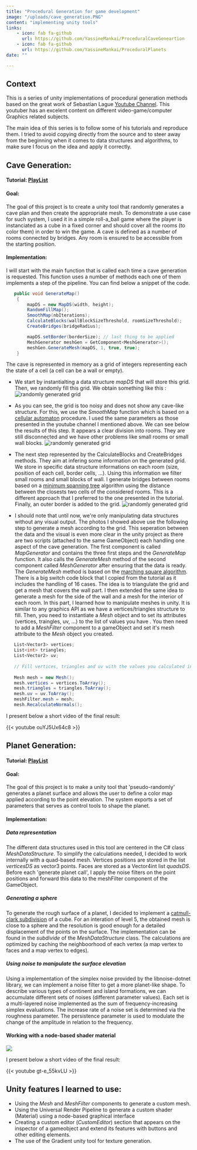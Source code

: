 ```yaml
---
title: "Procedural Generation for game development"
image: "/uploads/cave_generation.PNG"
content: "implementing unity tools"
links:
    - icon: fab fa-github
      url: https://github.com/YassineMankai/ProceduralCaveGeneartion
    - icon: fab fa-github
      url: https://github.com/YassineMankai/ProceduralPlanets
date: ""

---
```


## Context

This is a series of unity implementations of procedural generation methods based on the great work of Sebastian Lague [Youtube Channel](https://www.youtube.com/c/SebastianLague). This youtuber has an excelent content on different video-game/computer Graphics related subjects. 

The main idea of this series is to follow some of his tutorials and reproduce them. I tried to avoid copying directly from the source and to steer away from the beginning when it comes to data structures and algorithms, to make sure I focus on the idea and apply it correctly.

## Cave Generation:

#### Tutorial: [PlayList](https://www.youtube.com/watch?v=v7yyZZjF1z4&list=PLFt_AvWsXl0eZgMK_DT5_biRkWXftAOf9&ab_channel=SebastianLague)


#### Goal:

The goal of this project is to create a unity tool that randomly generates a cave plan and then create the appropriate mesh. To demonstrate a use case for such system, I used it in a simple roll-a_ball game where the player is instanciated as a cube in a fixed corner and should cover all the rooms (to color them) in order to win the game. A cave is defined as a number of rooms connected by bridges. Any room is ensured to be accessible from the starting position.

#### Implementation:

I will start with the main function that is called each time a cave generation is requested. This function uses a number of methods each one of them implements a step of the pipeline. You can find below a snippet of the code.  

```c#
   public void GenerateMap()
    {
        mapDS = new MapDS(width, height);
        RandomFillMap();
        SmoothMap(nbIterations);
        CalculateBlocks(wallBlockSizeThreshold, roomSizeThreshold);
        CreateBridges(bridgeRadius);

        mapDS.setBorder(borderSize); // last thing to be applied
        MeshGenerator meshGen = GetComponent<MeshGenerator>();
        meshGen.GenerateMesh(mapDS, 1, true, true);
    }
```

The cave is represented in memory as a grid of integers representing each the state of a cell (a cell can be a wall or empty). 

 - We start by instantialting a data structure *mapDS* that will store this grid. Then, we randomly fill this grid. We obtain something like this : 
![randomly generated grid](/uploads/cave_randomgrid.png)
 
 - As you can see, the grid is too noisy and does not show any cave-like structure. For this, we use the *SmoothMap* function which is based on a [cellular automaton](https://en.wikipedia.org/wiki/Cellular_automaton) procedure. I used the same parameters as those presented in the youtube channel I mentioned above. We can see below the results of this step. It appears a clear division into rooms. They are still disconnected and we have other problems like small rooms or small wall blocks.
![randomly generated grid](/uploads/cave_smoothgrid.png)

 - The next step represented by the CalculateBlocks and CreateBridges methods. They aim at infering some information on the generated grid. We store in specific data structure informations on each room (size, position of each cell, border cells, ...). Using this information we filter small rooms and small blocks of wall. I generate bridges between rooms based on a [minimum spanning tree](https://en.wikipedia.org/wiki/Minimum_spanning_tree) algorithm using the distance between the closests two cells of the considered rooms. This is a different approach that I preferred to the one presented in the tutorial. Finally, an outer border is added to the grid.
![randomly generated grid](/uploads/cave_finalgrid.PNG)

 - I should note that until now, we're only manipulating data structures without any visual output. The photos I showed above use the following step to generate a mesh according to the grid. This seperation between the data and the visual is even more clear in the unity project as there are two scripts (attached to the same GameObject) each handling one aspect of the cave generation. The first component is called *MapGenerator* and contains the three first steps and the *GenerateMap* function. It also calls the *GenerateMesh* method of the second component called *MeshGenerator* after ensuring that the data is ready. The *GenerateMesh* method is based on the [marching square algorithm](https://en.wikipedia.org/wiki/Marching_squares). There is a big switch code block that I copied from the tutorial as it includes the handling of 16 cases. The idea is to triangulate the grid and get a mesh that covers the wall part. I then extended the same idea to generate a mesh for the side of the wall and a mesh for the interior of each room. In this part, I learned how to manipulate meshes in unity. It is similar to any graphics API as we have a vertices/triangles structure to fill. Then, you need to instantiate a *Mesh* object and to set its attributes (vertices, traingles, uv, ...) to the list of values you have . You then need to add a *MeshFilter* component to a gameObject and set it's mesh attribute to the *Mesh* object you created.
 
 ```c#
	List<Vector3> vertices;
	List<int> triangles;
	List<Vector2> uv;
	
	// Fill vertices, triangles and uv with the values you calculated in the previous steps
    
	Mesh mesh = new Mesh();
	mesh.vertices = vertices.ToArray();
	mesh.triangles = triangles.ToArray();
	mesh.uv = uv.ToArray();
	meshFilter.mesh = mesh;
	mesh.RecalculateNormals();
```

I present below a short video of the final result:

{{< youtube ouYJ5Ux64c8 >}}


## Planet Generation:

#### Tutorial: [PlayList](https://www.youtube.com/watch?v=QN39W020LqU&list=PLFt_AvWsXl0cONs3T0By4puYy6GM22ko8&ab_channel=SebastianLague)

#### Goal:

The goal of this project is to make a unity tool that 'pseudo-randomly' generates a planet surface and allows the user to define a color map applied according to the point elevation. The system exports a set of parameters that serves as control tools to shape the planet.

#### Implementation:

##### Data representation

The different data structures used in this tool are centered in the C# class *MeshDataStructure*. To simplify the calculations needed, I decided to work internally with a quad-based mesh. Vertices positions are stored in the list *verticesDS* as vector3 points. Faces are stored as a Vector4int list *quadsDS*. Before each 'generate planet call', I apply the noise filters on the point positions and forward this data to the meshFilter component of the GameObject.


##### Generating a sphere

To generate the rough surface of a planet, I decided to implement a [catmull-clark subdivision](https://en.wikipedia.org/wiki/Catmull%E2%80%93Clark_subdivision_surface) of a cube. For an interation of level 5, the obtained mesh is close to a sphere and the resolution is good enough for a detailed displacement of the points on the surface. The implementation can be found in the *subdivide* of the *MeshDataStructure* class. The calculations are optimized by caching the neighboorhood of each vertex (a map vertex to faces and a map vertex to edges).

##### Using noise to manipulate the surface elevation

Using a implementation of the simplex noise provided by the libnoise-dotnet library, we can implement a noise filter to get a more planet-like shape. To describe various types of continent and island formations, we can accumulate different sets of noises (different parameter values). Each set is a multi-layered noise implemented as the sum of frequency-increasing simplex evaluations. The increase rate of a noise set is determined via the roughness parameter. The persistence parameter is used to modulate the change of the amplitude in relation to the frequency.

#### Working with a node-based shader material

![](/uploads/node_based_shader.png)

I present below a short video of the final result:

{{< youtube gt-e_55kvLU >}}


## Unity features I learned to use:
 - Using the *Mesh* and *MeshFilter* components to generate a custom mesh.
 - Using the Universal Render Pipeline to generate a custom shader (Material) using a node-based graphical interface
 - Creating a custom editor (*CustomEditor*) section that appears on the inspector of a gameobject and extend its features with buttons and other editing elements. 
 - The use of the Gradient unity tool for texture generation.



